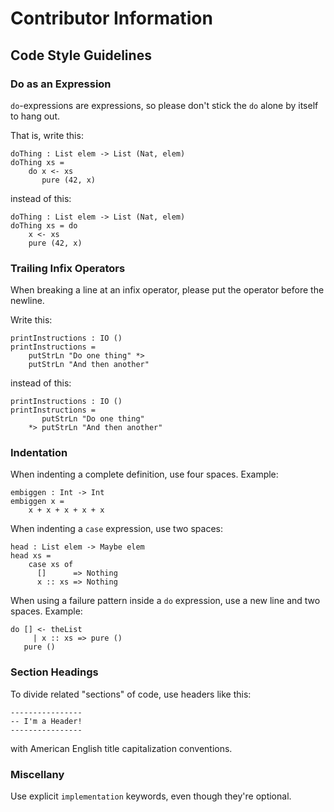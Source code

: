 # Contributor Information #

## Code Style Guidelines ##

### Do as an Expression  ###

`do`-expressions are expressions, so please don't stick the `do` alone by itself to hang out.

That is, write this:

```
doThing : List elem -> List (Nat, elem)
doThing xs =
    do x <- xs
       pure (42, x)
```

instead of this:
```
doThing : List elem -> List (Nat, elem)
doThing xs = do
    x <- xs
    pure (42, x)
```

### Trailing Infix Operators ###

When breaking a line at an infix operator, please put the operator before the newline.

Write this:
```
printInstructions : IO ()
printInstructions =
    putStrLn "Do one thing" *>
    putStrLn "And then another"
```

instead of this:
```
printInstructions : IO ()
printInstructions =
       putStrLn "Do one thing"
    *> putStrLn "And then another"
```


### Indentation ###

When indenting a complete definition, use four spaces. Example:
```
embiggen : Int -> Int
embiggen x =
    x + x + x + x + x
```

When indenting a `case` expression, use two spaces:
```
head : List elem -> Maybe elem
head xs =
    case xs of
      []      => Nothing
      x :: xs => Nothing
```

When using a failure pattern inside a `do` expression, use a new line and two spaces. Example:
```
do [] <- theList
     | x :: xs => pure ()
   pure ()
```

### Section Headings ###

To divide related "sections" of code, use headers like this:
```
----------------
-- I'm a Header!
----------------
```
with American English title capitalization conventions.


### Miscellany ###

Use explicit `implementation` keywords, even though they're optional.
